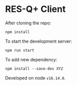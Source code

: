 RES-Q+ Client
=============

After cloning the repo:

```
npm install
```

To start the development server:

```
npm run start
```

To add new dependency:

```
npm install --save-dev XYZ
```

Developed on node `v16.14.0`.
